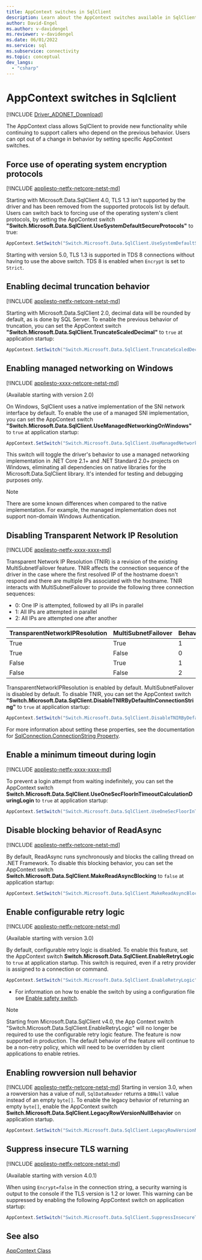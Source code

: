```yaml
---
title: AppContext switches in SqlClient
description: Learn about the AppContext switches available in SqlClient and how to use them to modify some default behaviors.
author: David-Engel
ms.author: v-davidengel
ms.reviewer: v-davidengel
ms.date: 06/01/2022
ms.service: sql
ms.subservice: connectivity
ms.topic: conceptual
dev_langs:
  - "csharp"
---
```

# AppContext switches in Sqlclient

[!INCLUDE [Driver_ADONET_Download](../../includes/driver_adonet_download.md)]

The AppContext class allows SqlClient to provide new functionality while continuing to support callers who depend on the previous behavior. Users can opt out of a change in behavior by setting specific AppContext switches.

## Force use of operating system encryption protocols

[!INCLUDE [appliesto-netfx-netcore-netst-md](../../includes/appliesto-netfx-netcore-netst-md.md)]

Starting with Microsoft.Data.SqlClient 4.0, TLS 1.3 isn't supported by the driver and has been removed from the supported protocols list by default. Users can switch back to forcing use of the operating system's client protocols, by setting the AppContext switch **"Switch.Microsoft.Data.SqlClient.UseSystemDefaultSecureProtocols"** to true:

```csharp
AppContext.SetSwitch("Switch.Microsoft.Data.SqlClient.UseSystemDefaultSecureProtocols", true);
```

Starting with version 5.0, TLS 1.3 is supported in TDS 8 connections without having to use the above switch. TDS 8 is enabled when `Encrypt` is set to `Strict`.

## Enabling decimal truncation behavior

[!INCLUDE [appliesto-netfx-netcore-netst-md](../../includes/appliesto-netfx-netcore-netst-md.md)]

Starting with Microsoft.Data.SqlClient 2.0, decimal data will be rounded by default, as is done by SQL Server. To enable the previous behavior of truncation, you can set the AppContext switch **"Switch.Microsoft.Data.SqlClient.TruncateScaledDecimal"** to `true` at application startup:

```csharp
AppContext.SetSwitch("Switch.Microsoft.Data.SqlClient.TruncateScaledDecimal", true);
```

## Enabling managed networking on Windows

[!INCLUDE [appliesto-xxxx-netcore-netst-md](../../includes/appliesto-xxxx-netcore-netst-md.md)]

(Available starting with version 2.0)

On Windows, SqlClient uses a native implementation of the SNI network interface by default. To enable the use of a managed SNI implementation, you can set the AppContext switch **"Switch.Microsoft.Data.SqlClient.UseManagedNetworkingOnWindows"** to `true` at application startup:

```csharp
AppContext.SetSwitch("Switch.Microsoft.Data.SqlClient.UseManagedNetworkingOnWindows", true);
```

This switch will toggle the driver's behavior to use a managed networking implementation in .NET Core 2.1+ and .NET Standard 2.0+ projects on Windows, eliminating all dependencies on native libraries for the Microsoft.Data.SqlClient library. It's intended for testing and debugging purposes only.

> [!NOTE]
> There are some known differences when compared to the native implementation. For example, the managed implementation does not support non-domain Windows Authentication.

## Disabling Transparent Network IP Resolution

[!INCLUDE [appliesto-netfx-xxxx-xxxx-md](../../includes/appliesto-netfx-xxxx-xxxx-md.md)]

Transparent Network IP Resolution (TNIR) is a revision of the existing MultiSubnetFailover feature. TNIR affects the connection sequence of the driver in the case where the first resolved IP of the hostname doesn't respond and there are multiple IPs associated with the hostname. TNIR interacts with MultiSubnetFailover to provide the following three connection sequences:

* 0: One IP is attempted, followed by all IPs in parallel
* 1: All IPs are attempted in parallel
* 2: All IPs are attempted one after another

|TransparentNetworkIPResolution|MultiSubnetFailover|Behavior|
|--------|--------|--------|
|True|True|1|
|True|False|0|
|False|True|1|
|False|False|2|

TransparentNetworkIPResolution is enabled by default. MultiSubnetFailover is disabled by default. To disable TNIR, you can set the AppContext switch **"Switch.Microsoft.Data.SqlClient.DisableTNIRByDefaultInConnectionString"** to `true` at application startup:

```csharp
AppContext.SetSwitch("Switch.Microsoft.Data.SqlClient.DisableTNIRByDefaultInConnectionString", true);
```

For more information about setting these properties, see the documentation for [SqlConnection.ConnectionString Property](/dotnet/api/microsoft.data.sqlclient.sqlconnection.connectionstring).

## Enable a minimum timeout during login

[!INCLUDE [appliesto-netfx-xxxx-xxxx-md](../../includes/appliesto-netfx-xxxx-xxxx-md.md)]

To prevent a login attempt from waiting indefinitely, you can set the AppContext switch **Switch.Microsoft.Data.SqlClient.UseOneSecFloorInTimeoutCalculationDuringLogin** to `true` at application startup:

```csharp
AppContext.SetSwitch("Switch.Microsoft.Data.SqlClient.UseOneSecFloorInTimeoutCalculationDuringLogin", false);
```

## Disable blocking behavior of ReadAsync

[!INCLUDE [appliesto-netfx-netcore-netst-md](../../includes/appliesto-netfx-netcore-netst-md.md)]

By default, ReadAsync runs synchronously and blocks the calling thread on .NET Framework. To disable this blocking behavior, you can set the AppContext switch **Switch.Microsoft.Data.SqlClient.MakeReadAsyncBlocking** to `false` at application startup:

```csharp
AppContext.SetSwitch("Switch.Microsoft.Data.SqlClient.MakeReadAsyncBlocking", false);
```

## Enable configurable retry logic

[!INCLUDE [appliesto-netfx-netcore-netst-md](../../includes/appliesto-netfx-netcore-netst-md.md)]

(Available starting with version 3.0)

By default, configurable retry logic is disabled. To enable this feature, set the AppContext switch **Switch.Microsoft.Data.SqlClient.EnableRetryLogic** to `true` at application startup. This switch is required, even if a retry provider is assigned to a connection or command.

```csharp
AppContext.SetSwitch("Switch.Microsoft.Data.SqlClient.EnableRetryLogic", true);
```

* For information on how to enable the switch by using a configuration file see [Enable safety switch](configurable-retry-logic-config-file-sqlclient.md#enable-safety-switch).

> [!NOTE]
> Starting from Microsoft.Data.SqlClient v4.0, the App Context switch "Switch.Microsoft.Data.SqlClient.EnableRetryLogic" will no longer be required to use the configurable retry logic feature. The feature is now supported in production. The default behavior of the feature will continue to be a non-retry policy, which will need to be overridden by client applications to enable retries.

## Enabling rowversion null behavior

[!INCLUDE [appliesto-netfx-netcore-netst-md](../../includes/appliesto-netfx-netcore-netst-md.md)]
Starting in version 3.0, when a rowversion has a value of null, `SqlDataReader` returns a `DBNull` value instead of an empty `byte[]`. To enable the legacy behavior of returning an empty `byte[]`, enable the AppContext switch **Switch.Microsoft.Data.SqlClient.LegacyRowVersionNullBehavior** on application startup.

```csharp
AppContext.SetSwitch("Switch.Microsoft.Data.SqlClient.LegacyRowVersionNullBehavior", true);
```

## Suppress insecure TLS warning

[!INCLUDE [appliesto-netfx-netcore-netst-md](../../includes/appliesto-netfx-netcore-netst-md.md)]

(Available starting with version 4.0.1)

When using `Encrypt=false` in the connection string, a security warning is output to the console if the TLS version is 1.2 or lower. This warning can be suppressed by enabling the following AppContext switch on application startup:

```csharp
AppContext.SetSwitch("Switch.Microsoft.Data.SqlClient.SuppressInsecureTLSWarning", true);
```

## See also

[AppContext Class](/dotnet/api/system.appcontext?view=netcore-3.1&preserve-view=true)
